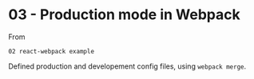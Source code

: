 # 03 - Production mode in Webpack

From 
```
02 react-webpack example
```

Defined production and developement config files, using ```webpack merge```.